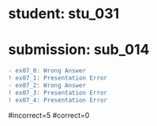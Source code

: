 # student: stu_031
# submission: sub_014

```diff
- ex07_0: Wrong Answer
! ex07_1: Presentation Error
- ex07_2: Wrong Answer
! ex07_3: Presentation Error
! ex07_4: Presentation Error
```
#incorrect=5
#correct=0
